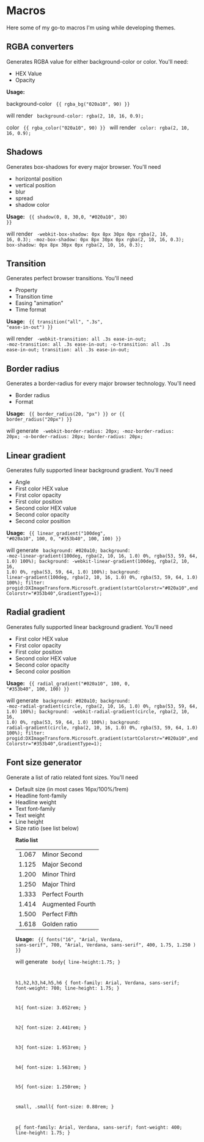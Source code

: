 <h1> Macros </h1>

Here some of my go-to macros I'm using while developing themes. 

<h2>RGBA converters</h2>
Generates RGBA value for either background-color or color. You'll need:
<ul>
<li>HEX Value</li>
<li>Opacity</li>
</ul>

<strong>Usage:</strong>

background-color
<code>
{{ rgba_bg("020a10", 90) }}
</code>

will render
<code>
background-color: rgba(2, 10, 16, 0.9);
</code>

color
<code>
{{ rgba_color("020a10", 90) }}
</code>
will render
<code>
color: rgba(2, 10, 16, 0.9);
</code>


<h2>Shadows</h2>
Generates box-shadows for every major browser. You'll need
<ul>
<li>horizontal position</li>
<li>vertical position</li>
<li>blur</li>
<li>spread</li>
<li>shadow color</li>
</ul>

<strong>Usage:</strong>
<code>
{{ shadow(0, 8, 30,0, "#020a10", 30) }}
</code>

will render
<code>
-webkit-box-shadow: 0px 8px 30px 0px rgba(2, 10, 16, 0.3);
       -moz-box-shadow: 0px 8px 30px 0px rgba(2, 10, 16, 0.3);
            box-shadow: 0px 8px 30px 0px rgba(2, 10, 16, 0.3);
</code>


<h2>Transition</h2>
Generates perfect browser transitions. You'll need
<ul>
<li>Property</li>
<li>Transition time</li>
<li>Easing "animation"</li>
<li>Time format</li>
</ul>

<strong>Usage:</strong>
<code>
{{ transition("all", ".3s", "ease-in-out") }}
</code>

will render
<code>
    -webkit-transition: all .3s ease-in-out;
       -moz-transition: all .3s ease-in-out;
         -o-transition: all .3s ease-in-out;
            transition: all .3s ease-in-out;
</code>


<h2>Border radius</h2>
Generates a border-radius for every major browser technology. You'll need
<ul>
<li>Border radius</li>
<li>Format</li>
</ul>

<strong>Usage:</strong>
<code>
{{ border_radius(20, "px") }}
or
{{ border_radius("20px") }}
</code>

will generate
<code>
 -webkit-border-radius: 20px;
    -moz-border-radius: 20px;
      -o-border-radius: 20px;
         border-radius: 20px;
</code>


<h2>Linear gradient</h2>
Generates fully supported linear background gradient. You'll need
<ul>
<li>Angle</li>
<li>First color HEX value</li>
<li>First color opacity</li>
<li>First color position</li>
<li>Second color HEX value</li>
<li>Second color opacity</li>
<li>Second color position</li>
</ul>

<strong>Usage:</strong>
<code>
{{ linear_gradient("100deg", "#020a10", 100, 0, "#353b40", 100, 100) }}
</code>

will generate
<code>
background: #020a10;
background: -moz-linear-gradient(100deg, rgba(2, 10, 16, 1.0) 0%, rgba(53, 59, 64, 1.0) 100%);
background: -webkit-linear-gradient(100deg, rgba(2, 10, 16, 1.0) 0%, rgba(53, 59, 64, 1.0) 100%);
background: linear-gradient(100deg, rgba(2, 10, 16, 1.0) 0%, rgba(53, 59, 64, 1.0) 100%);
filter: progid:DXImageTransform.Microsoft.gradient(startColorstr="#020a10",endColorstr="#353b40",GradientType=1);
</code>


<h2>Radial gradient</h2>
Generates fully supported linear background gradient. You'll need
<ul>
<li>First color HEX value</li>
<li>First color opacity</li>
<li>First color position</li>
<li>Second color HEX value</li>
<li>Second color opacity</li>
<li>Second color position</li>
</ul>

<strong>Usage:</strong>
<code>
{{ radial_gradient("#020a10", 100, 0, "#353b40", 100, 100) }}
</code>

will generate
<code>
background: #020a10;
   background: -moz-radial-gradient(circle, rgba(2, 10, 16, 1.0) 0%, rgba(53, 59, 64, 1.0) 100%);
   background: -webkit-radial-gradient(circle, rgba(2, 10, 16, 1.0) 0%, rgba(53, 59, 64, 1.0) 100%);
   background: radial-gradient(circle, rgba(2, 10, 16, 1.0) 0%, rgba(53, 59, 64, 1.0) 100%);
   filter: progid:DXImageTransform.Microsoft.gradient(startColorstr="#020a10",endColorstr="#353b40",GradientType=1);
</code>

<h2>Font size generator</h2>
Generate a list of ratio related font sizes. You'll need
<ul>
<li>Default size (in most cases 16px/100%/1rem)</li>
<li>Headline font-family</li>
<li>Headline weight</li>
<li>Text font-family</li>
<li>Text weight</li>
<li>Line height</li>
<li>Size ratio (see list below)</li>

<strong>Ratio list</strong>
<table width="100%" border="0" cellspacing="0" cellpadding="0">
  <tbody>
    <tr>
      <td>1.067</td>
      <td>Minor Second</td>
    </tr>
    <tr>
      <td>1.125</td>
      <td>Major Second</td>
    </tr>
    <tr>
      <td>1.200</td>
      <td>Minor Third</td>
    </tr>
    <tr>
      <td>1.250</td>
      <td>Major Third</td>
    </tr>
    <tr>
      <td>1.333</td>
      <td>Perfect Fourth</td>
    </tr>
    <tr>
      <td>1.414</td>
      <td>Augmented Fourth</td>
    </tr>
    <tr>
      <td>1.500</td>
      <td>Perfect Fifth</td>
    </tr>
    <tr>
      <td>1.618</td>
      <td>Golden ratio</td>
    </tr>
  </tbody>
</table>


<strong>Usage:</strong>
<code>
{{ fonts("16", "Arial, Verdana, sans-serif", 700, "Arial, Verdana, sans-serif", 400, 1.75, 1.250 ) }}
</code>

will generate
<code>
body{ line-height:1.75; }

h1,h2,h3,h4,h5,h6 {
        font-family: Arial, Verdana, sans-serif;
        font-weight: 700;
        line-height: 1.75;
}

h1{ font-size: 3.052rem; }

h2{ font-size: 2.441rem; }

h3{ font-size: 1.953rem; }

h4{ font-size: 1.563rem; }

h5{ font-size: 1.250rem; }

small, .small{ font-size: 0.80rem; }

p{
    font-family: Arial, Verdana, sans-serif;
    font-weight: 400;
    line-height: 1.75;
}
</code>

